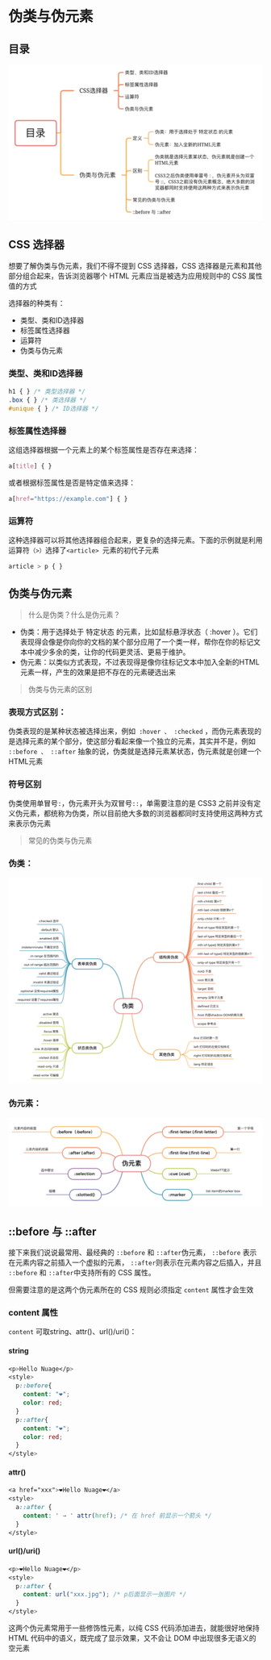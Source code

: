 # 伪类与伪元素

## 目录
![](./img/wlwys1.png)

## CSS 选择器

想要了解伪类与伪元素，我们不得不提到 CSS 选择器，CSS 选择器是元素和其他部分组合起来，告诉浏览器哪个 HTML 元素应当是被选为应用规则中的 CSS 属性值的方式

选择器的种类有：

- 类型、类和ID选择器
- 标签属性选择器
- 运算符
- 伪类与伪元素

### 类型、类和ID选择器

```css
h1 { } /* 类型选择器 */
.box { } /* 类选择器 */
#unique { } /* ID选择器 */
```
### 标签属性选择器
这组选择器根据一个元素上的某个标签属性是否存在来选择：

```css
a[title] { }
```
或者根据标签属性是否是特定值来选择：
```css
a[href="https://example.com"] { }
```

### 运算符
这种选择器可以将其他选择器组合起来，更复杂的选择元素。下面的示例就是利用运算符`（>）`选择了`<article> `元素的初代子元素
```css
article > p { }
```

## 伪类与伪元素

> 什么是伪类？什么是伪元素？
- 伪类：用于选择处于 特定状态 的元素，比如鼠标悬浮状态（ :hover ）。它们表现得会像是你向你的文档的某个部分应用了一个类一样，帮你在你的标记文本中减少多余的类，让你的代码更灵活、更易于维护。
- 伪元素：以类似方式表现，不过表现得是像你往标记文本中加入全新的HTML元素一样，产生的效果是把不存在的元素硬选出来

> 伪类与伪元素的区别

### 表现方式区别：
伪类表现的是某种状态被选择出来，例如` :hover 、 :checked` ，而伪元素表现的是选择元素的某个部分，使这部分看起来像一个独立的元素，其实并不是，例如 `::before 、 ::after`
抽象的说，伪类就是选择元素某状态，伪元素就是创建一个HTML元素

### 符号区别
伪类使用单冒号` : `，伪元素开头为双冒号` :: `，单需要注意的是 CSS3 之前并没有定义伪元素，都统称为伪类，所以目前绝大多数的浏览器都同时支持使用这两种方式来表示伪元素



> 常见的伪类与伪元素
### 伪类：

![](./img/wlwys2.png)

### 伪元素：

![](./img/wlwys3.png)

## ::before 与 ::after

接下来我们说说最常用、最经典的 `::before` 和 `::after`伪元素， `::before` 表示在元素内容之前插入一个虚拟的元素， `::after`则表示在元素内容之后插入，并且 `::before` 和 `::after`中支持所有的 CSS 属性。

但需要注意的是这两个伪元素所在的 CSS 规则必须指定 `content` 属性才会生效
### content 属性
`content` 可取string、attr()、url()/uri()：

#### string
```css
<p>Hello Nuage</p>
<style>
  p::before{
    content: "❤️";
    color: red;
  }
  p::after{
    content: "❤️";
    color: red;
  }
</style>
```
#### attr()
```css
<a href="xxx">❤️Hello Nuage❤️</a>
<style>
  a::after {
    content: ' → ' attr(href); /* 在 href 前显示一个箭头 */
  }
</style>
```
#### url()/uri()
```css
<p>❤️Hello Nuage❤️</p>
<style>
  p::after {
    content: url("xxx.jpg"); /* p后面显示一张图片 */
  }
</style>
```

这两个伪元素常用于一些修饰性元素，以纯 CSS 代码添加进去，就能很好地保持 HTML 代码中的语义，既完成了显示效果，又不会让 DOM 中出现很多无语义的空元素